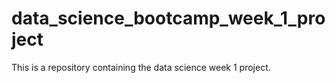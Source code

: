# data_science_bootcamp_week_1_project
This is a repository containing the data science week 1 project.
